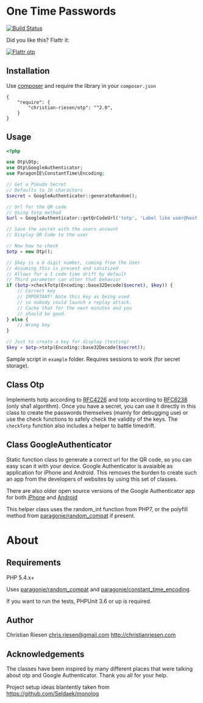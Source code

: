 One Time Passwords
==================

[![Build Status](https://secure.travis-ci.org/ChristianRiesen/otp.png)](http://travis-ci.org/ChristianRiesen/otp)

Did you like this? Flattr it:

[![Flattr otp](http://api.flattr.com/button/flattr-badge-large.png)](https://flattr.com/thing/719284/ChristianRiesenotp-on-GitHub)

Installation
------------

Use [composer](http://getcomposer.org/) and require the library in your `composer.json`

	{
    	"require": {
        	"christian-riesen/otp": "^2.0",
    	}
	}

Usage
-----

```php
<?php

use Otp\Otp;
use Otp\GoogleAuthenticator;
use ParagonIE\ConstantTime\Encoding;

// Get a Pseudo Secret
// Defaults to 16 characters
$secret = GoogleAuthenticator::generateRandom();

// Url for the QR code
// Using totp method
$url = GoogleAuthenticator::getQrCodeUrl('totp', 'Label like user@host.com', $secret);

// Save the secret with the users account
// Display QR Code to the user

// Now how to check
$otp = new Otp();

// $key is a 6 digit number, coming from the User
// Assuming this is present and sanitized
// Allows for a 1 code time drift by default
// Third parameter can alter that behavior
if ($otp->checkTotp(Encoding::base32Decode($secret), $key)) {
    // Correct key
    // IMPORTANT! Note this key as being used
    // so nobody could launch a replay attack.
    // Cache that for the next minutes and you
    // should be good.
} else {
    // Wrong key
}

// Just to create a key for display (testing)
$key = $otp->totp(Encoding::base32Decode($secret));

```

Sample script in `example` folder. Requires sessions to work (for secret storage).

Class Otp
---------

Implements hotp according to [RFC4226](https://tools.ietf.org/html/rfc4226) and totp according to [RFC6238](https://tools.ietf.org/html/rfc6238) (only sha1 algorithm). Once you have a secret, you can use it directly in this class to create the passwords themselves (mainly for debugging use) or use the check functions to safely check the validity of the keys. The `checkTotp` function also includes a helper to battle timedrift.

Class GoogleAuthenticator
-------------------------

Static function class to generate a correct url for the QR code, so you can easy scan it with your device. Google Authenticator is avaiaible as application for iPhone and Android. This removes the burden to create such an app from the developers of websites by using this set of classes.

There are also older open source versions of the Google Authenticator app for both [iPhone](https://github.com/google/google-authenticator) and [Android](https://github.com/google/google-authenticator-android)

This helper class uses the random_int function from PHP7, or the polyfill method from [paragonie/random_compat](https://packagist.org/packages/paragonie/random_compat) if present.

About
=====

Requirements
------------

PHP 5.4.x+

Uses [paragonie/random_compat](https://github.com/paragonie/random_compat) and [paragonie/constant_time_encoding](https://github.com/paragonie/constant_time_encoding).

If you want to run the tests, PHPUnit 3.6 or up is required.

Author
------

Christian Riesen <chris.riesen@gmail.com> http://christianriesen.com

Acknowledgements
----------------

The classes have been inspired by many different places that were talking about otp and Google Authenticator. Thank you all for your help.

Project setup ideas blantently taken from https://github.com/Seldaek/monolog

